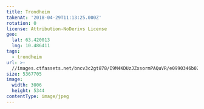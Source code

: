 ```yaml
---
title: Trondheim
takenAt: '2018-04-29T11:13:25.000Z'
rotation: 0
license: Attribution-NoDerivs License
geo:
  lat: 63.420013
  lng: 10.486411
tags:
  - trondheim
url: >-
  //images.ctfassets.net/bncv3c2gt878/I9M4KDUzJZxsormPAQuVR/e0990346b028245322af2fb00a48d5ae/trondheim_41943880921_o
size: 5367705
image:
  width: 3006
  height: 5344
contentType: image/jpeg
---
```


